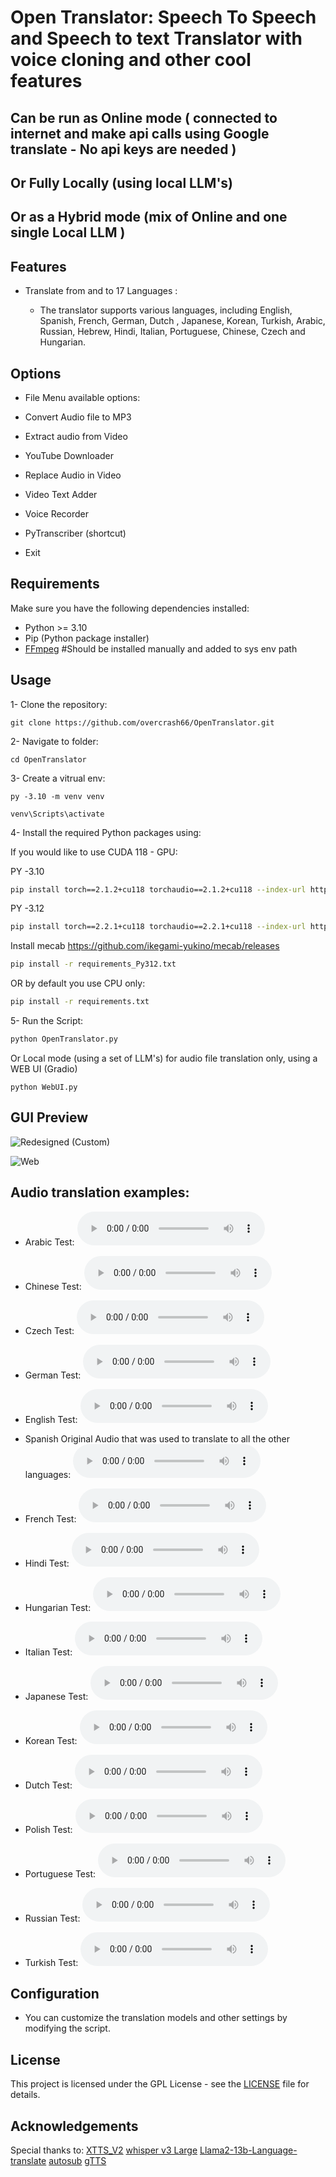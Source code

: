 # Open Translator: Speech To Speech and Speech to text Translator with voice cloning and other cool features
## Can be run as Online mode ( connected to internet and make api calls using Google translate - No api keys are needed ) 
## Or Fully Locally  (using local LLM's)
## Or as a Hybrid mode (mix of Online and one single Local LLM )

## Features

- Translate from and to 17 Languages :

   - The translator supports various languages, including English, Spanish, French, German, Dutch , Japanese, Korean, Turkish, Arabic, Russian, Hebrew, Hindi, Italian, Portuguese, Chinese, Czech and Hungarian.

## Options

- File Menu available options:

- Convert Audio file to MP3
- Extract audio from Video
- YouTube Downloader
- Replace Audio in Video
- Video Text Adder
- Voice Recorder
- PyTranscriber (shortcut)
- Exit

## Requirements

Make sure you have the following dependencies installed:

- Python >= 3.10
- Pip (Python package installer)
- [FFmpeg](https://ffmpeg.org/download.html) #Should be installed manually and added to sys env path

## Usage

1- Clone the repository:

```
git clone https://github.com/overcrash66/OpenTranslator.git
```

2- Navigate to folder:

```
cd OpenTranslator
```

3- Create a vitrual env:

```
py -3.10 -m venv venv
```

```
venv\Scripts\activate
```

4- Install the required Python packages using:

If you would like to use CUDA 118 - GPU:

PY -3.10
```bash
pip install torch==2.1.2+cu118 torchaudio==2.1.2+cu118 --index-url https://download.pytorch.org/whl/cu118
```

PY -3.12
```bash
pip install torch==2.2.1+cu118 torchaudio==2.2.1+cu118 --index-url https://download.pytorch.org/whl/cu118
```

Install mecab 
https://github.com/ikegami-yukino/mecab/releases


```bash
pip install -r requirements_Py312.txt
```

OR by default you use CPU only:

```bash
pip install -r requirements.txt
```

5- Run the Script:

```bash
python OpenTranslator.py
```

Or Local mode (using a set of LLM's) for audio file translation only, using a WEB UI (Gradio)

```
python WebUI.py

```

## GUI Preview

![Redesigned (Custom)](Screenshot2.png)

![Web](Screenshot.png)

## Audio translation examples:

- Arabic Test:
  <audio controls>
    <source src="./testResults/ar-test.mp3" type="audio/mpeg">
    Your browser does not support the audio element.
  </audio>

- Chinese Test:
  <audio controls>
    <source src="./testResults/cn-test.mp3" type="audio/mpeg">
    Your browser does not support the audio element.
  </audio>

- Czech Test:
  <audio controls>
    <source src="./testResults/cs-test.mp3" type="audio/mpeg">
    Your browser does not support the audio element.
  </audio>

- German Test:
  <audio controls>
    <source src="./testResults/de-test.mp3" type="audio/mpeg">
    Your browser does not support the audio element.
  </audio>

- English Test:
  <audio controls>
    <source src="./testResults/en-test.mp3" type="audio/mpeg">
    Your browser does not support the audio element.
  </audio>

- Spanish Original Audio that was used to translate to all the other languages:
  <audio controls>
    <source src="./testResults/es-Original-Audio.mp3" type="audio/mpeg">
    Your browser does not support the audio element.
  </audio>

- French Test:
  <audio controls>
    <source src="./testResults/fr-test.mp3" type="audio/mpeg">
    Your browser does not support the audio element.
  </audio>

- Hindi Test:
  <audio controls>
    <source src="./testResults/hi-test.mp3" type="audio/mpeg">
    Your browser does not support the audio element.
  </audio>

- Hungarian Test:
  <audio controls>
    <source src="./testResults/hu-test.mp3" type="audio/mpeg">
    Your browser does not support the audio element.
  </audio>

- Italian Test:
  <audio controls>
    <source src="./testResults/it-test.mp3" type="audio/mpeg">
    Your browser does not support the audio element.
  </audio>

- Japanese Test:
  <audio controls>
    <source src="./testResults/jp-test.mp3" type="audio/mpeg">
    Your browser does not support the audio element.
  </audio>

- Korean Test:
  <audio controls>
    <source src="./testResults/ko-test.mp3" type="audio/mpeg">
    Your browser does not support the audio element.
  </audio>

- Dutch Test:
  <audio controls>
    <source src="./testResults/nl-test.mp3" type="audio/mpeg">
    Your browser does not support the audio element.
  </audio>

- Polish Test:
  <audio controls>
    <source src="./testResults/pl-test.mp3" type="audio/mpeg">
    Your browser does not support the audio element.
  </audio>

- Portuguese Test:
  <audio controls>
    <source src="./testResults/pt-test.mp3" type="audio/mpeg">
    Your browser does not support the audio element.
  </audio>

- Russian Test:
  <audio controls>
    <source src="./testResults/ru-test.mp3" type="audio/mpeg">
    Your browser does not support the audio element.
  </audio>

- Turkish Test:
  <audio controls>
    <source src="./testResults/tr-test.mp3" type="audio/mpeg">
    Your browser does not support the audio element.
  </audio>


## Configuration

- You can customize the translation models and other settings by modifying the script.

## License

This project is licensed under the GPL License - see the [LICENSE](LICENSE) file for details.

## Acknowledgements

Special thanks to:
[XTTS_V2](https://huggingface.co/coqui/XTTS-v2)
[whisper v3 Large](https://huggingface.co/openai/whisper-large-v3)
[Llama2-13b-Language-translate](https://huggingface.co/SnypzZz/Llama2-13b-Language-translate)
[autosub](https://github.com/agermanidis/autosub)
[gTTS](https://github.com/pndurette/gTTS)
